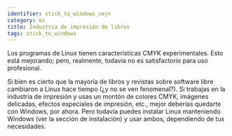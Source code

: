 ```yaml
---
identifier: stick_to_windows_cmjn
category: es
title: Industria de impresión de libros
tags: stick_to_windows
---
```


Los programas de Linux tienen características CMYK experimentales. Esto está mejorando; pero, realmente, todavía no es satisfactorio para uso profesional.

Si bien es cierto que la mayoría de libros y revistas sobre software libre cambiaron a Linux hace tiempo (¿y no se ven fenomenal?). Si trabajas en la industria de impresión y usas un montón de colores CMYK, imágenes delicadas, efectos especiales de impresión, etc., mejor deberías quedarte con Windows, por ahora. Pero todavía puedes instalar Linux manteniendo Windows (ver la sección de instalación) y usar ambos, dependiendo de tus necesidades.

